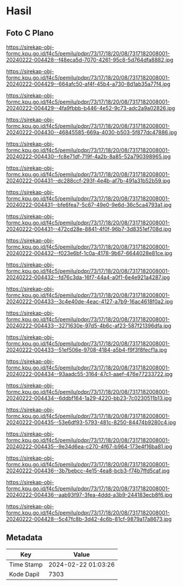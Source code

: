 # Hasil

## Foto C Plano

https://sirekap-obj-formc.kpu.go.id/f4c5/pemilu/pdpr/73/17/18/20/08/7317182008001-20240222-004428--f48eca5d-7070-4261-95c8-5d764dfa8882.jpg

https://sirekap-obj-formc.kpu.go.id/f4c5/pemilu/pdpr/73/17/18/20/08/7317182008001-20240222-004429--664afc50-af4f-45b4-a730-8d1ab35a77f4.jpg

https://sirekap-obj-formc.kpu.go.id/f4c5/pemilu/pdpr/73/17/18/20/08/7317182008001-20240222-004429--4fa9fbbb-b446-4e52-9c73-adc2a9a02826.jpg

https://sirekap-obj-formc.kpu.go.id/f4c5/pemilu/pdpr/73/17/18/20/08/7317182008001-20240222-004430--46845585-669a-4030-b503-5f877dc47886.jpg

https://sirekap-obj-formc.kpu.go.id/f4c5/pemilu/pdpr/73/17/18/20/08/7317182008001-20240222-004430--fc8e71df-719f-4a2b-8a85-52a790398965.jpg

https://sirekap-obj-formc.kpu.go.id/f4c5/pemilu/pdpr/73/17/18/20/08/7317182008001-20240222-004431--dc288ccf-293f-4e4b-af7b-491a31b52b59.jpg

https://sirekap-obj-formc.kpu.go.id/f4c5/pemilu/pdpr/73/17/18/20/08/7317182008001-20240222-004431--bfe6fea7-5c67-49e0-9e6d-36c5ca4793a1.jpg

https://sirekap-obj-formc.kpu.go.id/f4c5/pemilu/pdpr/73/17/18/20/08/7317182008001-20240222-004431--472cd28e-8841-4f0f-96b7-3d8351ef708d.jpg

https://sirekap-obj-formc.kpu.go.id/f4c5/pemilu/pdpr/73/17/18/20/08/7317182008001-20240222-004432--f023e6bf-1c0a-4178-9b67-6644028e81ce.jpg

https://sirekap-obj-formc.kpu.go.id/f4c5/pemilu/pdpr/73/17/18/20/08/7317182008001-20240222-004432--fd76c3da-16f7-44a4-a0f1-6e4e921a4287.jpg

https://sirekap-obj-formc.kpu.go.id/f4c5/pemilu/pdpr/73/17/18/20/08/7317182008001-20240222-004433--3c4e40de-4eac-4127-a7b9-16ac4618f0a2.jpg

https://sirekap-obj-formc.kpu.go.id/f4c5/pemilu/pdpr/73/17/18/20/08/7317182008001-20240222-004433--3271630e-97d5-4b6c-af23-587f21396dfa.jpg

https://sirekap-obj-formc.kpu.go.id/f4c5/pemilu/pdpr/73/17/18/20/08/7317182008001-20240222-004433--51ef506e-9708-4184-a5b4-f9f3f8fecf1a.jpg

https://sirekap-obj-formc.kpu.go.id/f4c5/pemilu/pdpr/73/17/18/20/08/7317182008001-20240222-004434--93aadc55-3164-47c1-aaef-476e77233722.jpg

https://sirekap-obj-formc.kpu.go.id/f4c5/pemilu/pdpr/73/17/18/20/08/7317182008001-20240222-004434--6ddbf164-1a29-4220-bb23-7c0230511b13.jpg

https://sirekap-obj-formc.kpu.go.id/f4c5/pemilu/pdpr/73/17/18/20/08/7317182008001-20240222-004435--53e6df93-5793-481c-8250-84474b9280c4.jpg

https://sirekap-obj-formc.kpu.go.id/f4c5/pemilu/pdpr/73/17/18/20/08/7317182008001-20240222-004435--9e34d6ea-c270-4f67-b964-173e4f16ba81.jpg

https://sirekap-obj-formc.kpu.go.id/f4c5/pemilu/pdpr/73/17/18/20/08/7317182008001-20240222-004436--3b7bebcc-4e15-4ea8-bcb3-f74b7ffd5caf.jpg

https://sirekap-obj-formc.kpu.go.id/f4c5/pemilu/pdpr/73/17/18/20/08/7317182008001-20240222-004436--aab93f97-3fea-4ddd-a3b9-244183ecb8f6.jpg

https://sirekap-obj-formc.kpu.go.id/f4c5/pemilu/pdpr/73/17/18/20/08/7317182008001-20240222-004428--5c47fc8b-3d42-4c6b-81cf-9879a17a8673.jpg


## Metadata

| Key        | Value               |
| ---------- | ------------------- |
| Time Stamp | 2024-02-22 01:03:26 |
| Kode Dapil | 7303                |




